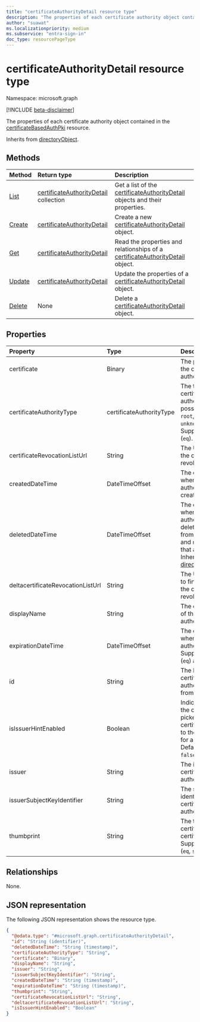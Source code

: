 ```yaml
---
title: "certificateAuthorityDetail resource type"
description: "The properties of each certificate authority object contained in the public key infrastructure resource."
author: "suawat"
ms.localizationpriority: medium
ms.subservice: "entra-sign-in"
doc_type: resourcePageType
---
```


# certificateAuthorityDetail resource type

Namespace: microsoft.graph

[!INCLUDE [beta-disclaimer](../../includes/beta-disclaimer.md)]

The properties of each certificate authority object contained in the [certificateBasedAuthPki](../resources/certificateBasedAuthPki.md) resource.


Inherits from [directoryObject](../resources/directoryobject.md).


## Methods
|Method|Return type|Description|
|:---|:---|:---|
|[List](../api/certificatebasedauthpki-list-certificateauthorities.md)|[certificateAuthorityDetail](../resources/certificateauthoritydetail.md) collection|Get a list of the [certificateAuthorityDetail](../resources/certificateauthoritydetail.md) objects and their properties.|
|[Create](../api/certificatebasedauthpki-post-certificateauthorities.md)|[certificateAuthorityDetail](../resources/certificateauthoritydetail.md)|Create a new [certificateAuthorityDetail](../resources/certificateauthoritydetail.md) object.|
|[Get](../api/certificateauthoritydetail-get.md)|[certificateAuthorityDetail](../resources/certificateauthoritydetail.md)|Read the properties and relationships of a [certificateAuthorityDetail](../resources/certificateauthoritydetail.md) object.|
|[Update](../api/certificateauthoritydetail-update.md)|[certificateAuthorityDetail](../resources/certificateauthoritydetail.md)|Update the properties of a [certificateAuthorityDetail](../resources/certificateauthoritydetail.md) object.|
|[Delete](../api/certificatebasedauthpki-delete-certificateauthorities.md)|None|Delete a [certificateAuthorityDetail](../resources/certificateauthoritydetail.md) object.|

## Properties
|Property|Type|Description|
|:---|:---|:---|
|certificate|Binary|The public key of the certificate authority.|
|certificateAuthorityType|certificateAuthorityType|The type of certificate authority. The possible values are: `root`, `intermediate`, `unknownFutureValue`. Supports `$filter` (`eq`).|
|certificateRevocationListUrl|String|The URL to check if the certificate is revoked.|
|createdDateTime|DateTimeOffset|The date and time when the certificate authority was created.|
|deletedDateTime|DateTimeOffset|The date and time when the certificate authority was soft deleted. Inherited from base class and `null` for objects that are not deleted. Inherited from [directoryObject](../resources/directoryobject.md).|
|deltacertificateRevocationListUrl|String|The URL to check to find out whether the certificate is revoked.|
|displayName|String|The display name of the certificate authority.|
|expirationDateTime|DateTimeOffset|The date and time when the certificate authority expires. Supports `$filter` (`eq`) and `$orderby`.|
|id|String|The ID of the certificate authority. Inherited from [entity](../resources/entity.md).|
|isIssuerHintEnabled|Boolean|Indicates whether the certificate picker presents the certificate authority to the user to use for authentication. Default value is `false`. Optional.|
|issuer|String|The issuer of the certificate authority.|
|issuerSubjectKeyIdentifier|String|The subject key identifier of certificate authority.|
|thumbprint|String|The thumbprint of certificate authority certificate. Supports `$filter` (`eq`, `startswith`).|

## Relationships
None.

## JSON representation
The following JSON representation shows the resource type.
<!-- {
  "blockType": "resource",
  "keyProperty": "id",
  "@odata.type": "microsoft.graph.certificateAuthorityDetail",
  "baseType": "microsoft.graph.directoryObject",
  "openType": false
}
-->
``` json
{
  "@odata.type": "#microsoft.graph.certificateAuthorityDetail",
  "id": "String (identifier)",
  "deletedDateTime": "String (timestamp)",
  "certificateAuthorityType": "String",
  "certificate": "Binary",
  "displayName": "String",
  "issuer": "String",
  "issuerSubjectKeyIdentifier": "String",
  "createdDateTime": "String (timestamp)",
  "expirationDateTime": "String (timestamp)",
  "thumbprint": "String",
  "certificateRevocationListUrl": "String",
  "deltacertificateRevocationListUrl": "String",
  "isIssuerHintEnabled": "Boolean"
}
```

